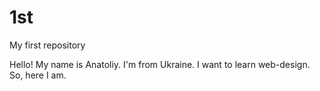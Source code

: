 # 1st
My first repository

Hello! My name is Anatoliy. I'm from Ukraine. I want to learn web-design. So, here I am.
